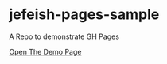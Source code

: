 # jefeish-pages-sample

A Repo to demonstrate GH Pages

[Open The Demo Page](https://jefeish.github.io/training-syllabus-example/)
